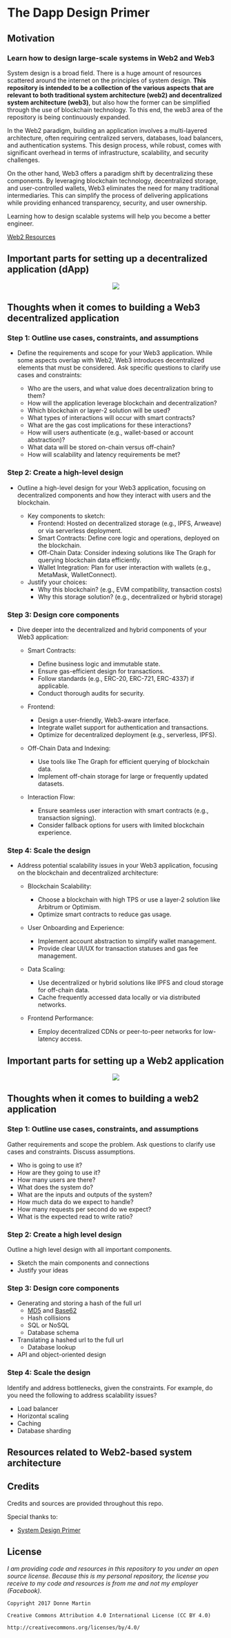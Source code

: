 
# The Dapp Design Primer
## Motivation
### Learn how to design large-scale systems in Web2 and Web3


System design is a broad field. There is a huge amount of resources scattered around the internet on the principles of system design. **This repository is intended to be a collection of the various aspects that are relevant to both traditional system architecture (web2) and decentralized system architecture (web3)**, but also how the former can be simplified through the use of blockchain technology. To this end, the web3 area of the repository is being continuously expanded.

In the Web2 paradigm, building an application involves a multi-layered architecture, often requiring centralized servers, databases, load balancers, and authentication systems. This design process, while robust, comes with significant overhead in terms of infrastructure, scalability, and security challenges.

On the other hand, Web3 offers a paradigm shift by decentralizing these components. By leveraging blockchain technology, decentralized storage, and user-controlled wallets, Web3 eliminates the need for many traditional intermediaries. This can simplify the process of delivering applications while providing enhanced transparency, security, and user ownership.

Learning how to design scalable systems will help you become a better engineer.

[Web2 Resources](#TEST.md)


## Important parts for setting up a decentralized application (dApp)
<p align="center">
  <img src="images/diagram.png">
  <br/>
</p>

## Thoughts when it comes to building a Web3 decentralized application
### Step 1: Outline use cases, constraints, and assumptions

* Define the requirements and scope for your Web3 application. While some aspects overlap with Web2, Web3 introduces decentralized elements that must be considered. Ask specific questions to clarify use cases and constraints:

    * Who are the users, and what value does decentralization bring to them?
    * How will the application leverage blockchain and decentralization?
    * Which blockchain or layer-2 solution will be used?
    * What types of interactions will occur with smart contracts?
    * What are the gas cost implications for these interactions?
    * How will users authenticate (e.g., wallet-based or account abstraction)?
    * What data will be stored on-chain versus off-chain?
    * How will scalability and latency requirements be met?

### Step 2: Create a high-level design

* Outline a high-level design for your Web3 application, focusing on decentralized components and how they interact with users and the blockchain.

    * Key components to sketch:
        * Frontend: Hosted on decentralized storage (e.g., IPFS, Arweave) or via serverless deployment.
        * Smart Contracts: Define core logic and operations, deployed on the blockchain.
        * Off-Chain Data: Consider indexing solutions like The Graph for querying blockchain data efficiently.
        * Wallet Integration: Plan for user interaction with wallets (e.g., MetaMask, WalletConnect).
    * Justify your choices:
        * Why this blockchain? (e.g., EVM compatibility, transaction costs)
        * Why this storage solution? (e.g., decentralized or hybrid storage)

### Step 3: Design core components

* Dive deeper into the decentralized and hybrid components of your Web3 application:

    * Smart Contracts:
        * Define business logic and immutable state.
        * Ensure gas-efficient design for transactions.
        * Follow standards (e.g., ERC-20, ERC-721, ERC-4337) if applicable.
        * Conduct thorough audits for security.

    * Frontend:
        * Design a user-friendly, Web3-aware interface.
        * Integrate wallet support for authentication and transactions.
        * Optimize for decentralized deployment (e.g., serverless, IPFS).

    * Off-Chain Data and Indexing:
        * Use tools like The Graph for efficient querying of blockchain data.
        * Implement off-chain storage for large or frequently updated datasets.

    * Interaction Flow:
        * Ensure seamless user interaction with smart contracts (e.g., transaction signing).
        * Consider fallback options for users with limited blockchain experience.

### Step 4: Scale the design

* Address potential scalability issues in your Web3 application, focusing on the blockchain and decentralized architecture:

    * Blockchain Scalability:
        * Choose a blockchain with high TPS or use a layer-2 solution like Arbitrum or Optimism.
        * Optimize smart contracts to reduce gas usage.

    * User Onboarding and Experience:
        * Implement account abstraction to simplify wallet management.
        * Provide clear UI/UX for transaction statuses and gas fee management.

    * Data Scaling:
        * Use decentralized or hybrid solutions like IPFS and cloud storage for off-chain data.
        * Cache frequently accessed data locally or via distributed networks.

    * Frontend Performance:
        * Employ decentralized CDNs or peer-to-peer networks for low-latency access.

## Important parts for setting up a Web2 application
<p align="center">
  <img src="images/jj3A5N8.png">
  <br/>
</p>


## Thoughts when it comes to building a web2 application
### Step 1: Outline use cases, constraints, and assumptions

Gather requirements and scope the problem.  Ask questions to clarify use cases and constraints.  Discuss assumptions.

* Who is going to use it?
* How are they going to use it?
* How many users are there?
* What does the system do?
* What are the inputs and outputs of the system?
* How much data do we expect to handle?
* How many requests per second do we expect?
* What is the expected read to write ratio?

### Step 2: Create a high level design

Outline a high level design with all important components.

* Sketch the main components and connections
* Justify your ideas

### Step 3: Design core components

* Generating and storing a hash of the full url
    * [MD5](solutions/system_design/pastebin/README.md) and [Base62](solutions/system_design/pastebin/README.md)
    * Hash collisions
    * SQL or NoSQL
    * Database schema
* Translating a hashed url to the full url
    * Database lookup
* API and object-oriented design

### Step 4: Scale the design

Identify and address bottlenecks, given the constraints.  For example, do you need the following to address scalability issues?

* Load balancer
* Horizontal scaling
* Caching
* Database sharding

## Resources related to Web2-based system architecture



## Credits

Credits and sources are provided throughout this repo.

Special thanks to:

* [System Design Primer](https://github.com/donnemartin/system-design-primer)

## License

*I am providing code and resources in this repository to you under an open source license.  Because this is my personal repository, the license you receive to my code and resources is from me and not my employer (Facebook).*

    Copyright 2017 Donne Martin

    Creative Commons Attribution 4.0 International License (CC BY 4.0)

    http://creativecommons.org/licenses/by/4.0/

